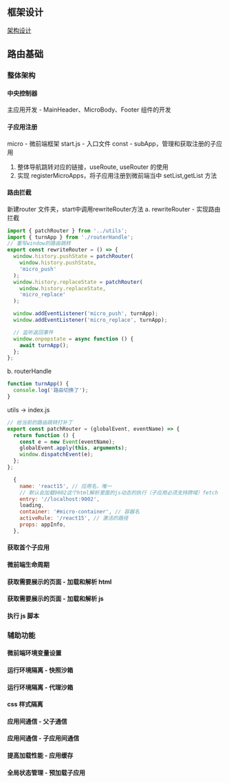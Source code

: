 ## 框架设计

[架构设计](./images/car.png)
## 路由基础


### 整体架构

#### 中央控制器

主应用开发 - MainHeader、MicroBody、Footer 组件的开发

#### 子应用注册

micro - 微前端框架
start.js - 入口文件
const - subApp，管理和获取注册的子应用

1. 整体导航跳转对应的链接，useRoute, useRouter 的使用
2. 实现 registerMicroApps，将子应用注册到微前端当中 setList,getList 方法

#### 路由拦截

新建router 文件夹，start中调用rewriteRouter方法
a. rewriteRouter - 实现路由拦截

```js
import { patchRouter } from '../utils';
import { turnApp } from './routerHandle';
// 重写window的路由跳转
export const rewriteRouter = () => {
  window.history.pushState = patchRouter(
    window.history.pushState,
    'micro_push'
  );
  window.history.replaceState = patchRouter(
    window.history.replaceState,
    'micro_replace'
  );

  window.addEventListener('micro_push', turnApp);
  window.addEventListener('micro_replace', turnApp);

  // 监听返回事件
  window.onpopstate = async function () {
    await turnApp();
  };
};
```

b. routerHandle

```js
function turnApp() {
  console.log('路由切换了');
}
```

utils -> index.js

```js
// 给当前的路由跳转打补丁
export const patchRouter = (globalEvent, eventName) => {
  return function () {
    const e = new Event(eventName);
    globalEvent.apply(this, arguments);
    window.dispatchEvent(e);
  };
};
```

```js
  {
    name: 'react15', // 应用名，唯一
    // 默认会加载9002这个html解析里面的js动态的执行（子应用必须支持跨域）fetch
    entry: '//localhost:9002',
    loading,
    container: '#micro-container', // 容器名
    activeRule: '/react15', // 激活的路径
    props: appInfo,
  },
```

#### 获取首个子应用

#### 微前端生命周期

#### 获取需要展示的页面 - 加载和解析 html

#### 获取需要展示的页面 - 加载和解析 js

#### 执行 js 脚本

### 辅助功能

#### 微前端环境变量设置

#### 运行环境隔离 - 快照沙箱

#### 运行环境隔离 - 代理沙箱

#### css 样式隔离

#### 应用间通信 - 父子通信

#### 应用间通信 - 子应用间通信

#### 提高加载性能 - 应用缓存

#### 全局状态管理 - 预加载子应用
